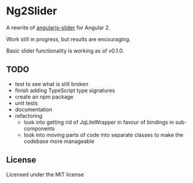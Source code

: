 # Ng2Slider

A rewrite of [angularjs-slider](https://github.com/angular-slider/angularjs-slider) for Angular 2.

Work still in progress, but results are encouraging.

Basic slider functionality is working as of v0.1.0.

## TODO
 * test to see what is still broken
 * finish adding TypeScript type signatures
 * create an npm package
 * unit tests
 * documentation
 * refactoring
   - look into getting rid of JqLiteWrapper in favour of bindings in sub-components
   - look into moving parts of code into separate classes to make the codebase more manageable

## License

Licensed under the MIT license